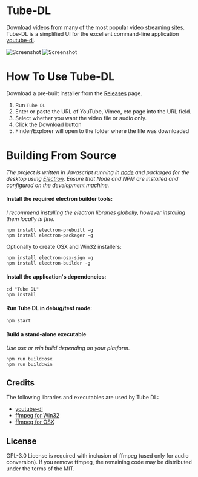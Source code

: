 # Tube-DL

Download videos from many of the most popular video streaming sites. Tube-DL is a simplified UI for the excellent command-line application [youtube-dl](https://rg3.github.io/youtube-dl/).

![Screenshot](https://raw.github.com/jasonhinkle/Tube-DL/master/assets/images/screenshot-1.png)
![Screenshot](https://raw.github.com/jasonhinkle/Tube-DL/master/assets/images/screenshot-2.png)

# How To Use Tube-DL

Download a pre-built installer from the [Releases](https://github.com/jasonhinkle/Tube-DL/releases) page.

1. Run `Tube DL`
2. Enter or paste the URL of YouTube, Vimeo, etc page into the URL field.
3. Select whether you want the video file or audio only.
4. Click the Download button
5. Finder/Explorer will open to the folder where the file was downloaded

# Building From Source

*The project is written in Javascript running in [node](https://nodejs.org/) and packaged for the desktop using [Electron](http://electron.atom.io/). Ensure that Node and NPM are installed and configured on the development machine.*

#### Install the required electron builder tools:

*I recommend installing the electron libraries globally, however installing them locally is fine.*

```
npm install electron-prebuilt -g
npm install electron-packager -g
```

Optionally to create OSX and Win32 installers:
```
npm install electron-osx-sign -g
npm install electron-builder -g
```

#### Install the application's dependencies:

```
cd "Tube DL"
npm install
```

#### Run Tube DL in debug/test mode:

```
npm start
```

#### Build a stand-alone executable

*Use osx or win build depending on your platform.*

```
npm run build:osx
npm run build:win
```

## Credits

The following libraries and executables are used by Tube DL:

* [youtube-dl](https://github.com/rg3/youtube-dl)
* [ffmpeg for Win32](http://ffmpeg.zeranoe.com/builds/)
* [ffmpeg for OSX](https://evermeet.cx/ffmpeg/)

## License

GPL-3.0 License is required with inclusion of ffmpeg (used only for audio conversion). If you remove ffmpeg, the remaining code may be distributed under the terms of the MIT.
